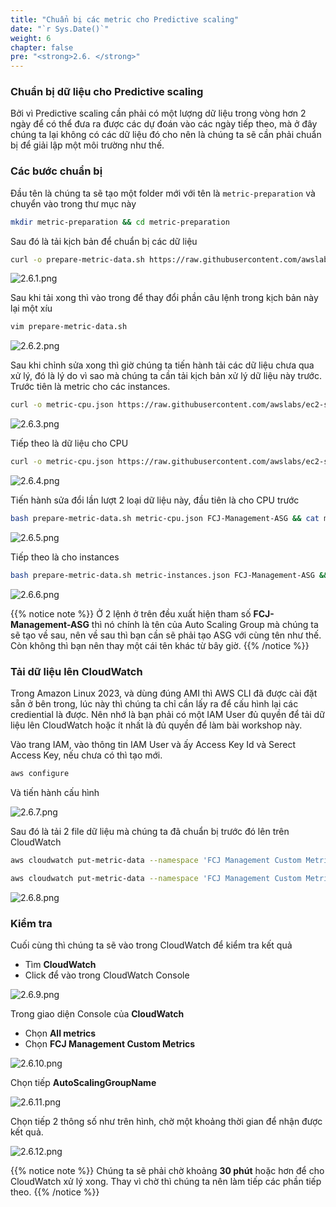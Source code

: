 ```yaml
---
title: "Chuẩn bị các metric cho Predictive scaling"
date: "`r Sys.Date()`"
weight: 6
chapter: false
pre: "<strong>2.6. </strong>"
---
```


### Chuẩn bị dữ liệu cho Predictive scaling

Bởi vì Predictive scaling cần phải có một lượng dữ liệu trong vòng hơn 2 ngày để có thể đưa ra được các dự đoán vào các ngày tiếp theo, mà ở đây chúng ta lại không có các dữ liệu đó cho nên là chúng ta sẽ cần phải chuẩn bị để giải lập một môi trường như thế.

### Các bước chuẩn bị

Đầu tên là chúng ta sẽ tạo một folder mới với tên là `metric-preparation` và chuyển vào trong thư mục này

```bash
mkdir metric-preparation && cd metric-preparation
```

Sau đó là tải kịch bản để chuẩn bị các dữ liệu

```bash
curl -o prepare-metric-data.sh https://raw.githubusercontent.com/awslabs/ec2-spot-workshops/master/workshops/efficient-and-resilient-ec2-auto-scaling/prepare-metric-data.sh
```

![2.6.1.png](/images/2-preparation/2.6-prepare-metric-data/2.6.1.png)

Sau khi tải xong thì vào trong để thay đổi phần câu lệnh trong kịch bản này lại một xíu

```bash
vim prepare-metric-data.sh
```

![2.6.2.png](/images/2-preparation/2.6-prepare-metric-data/2.6.2.png)

Sau khi chỉnh sửa xong thì giờ chúng ta tiến hành tải các dữ liệu chưa qua xử lý, đó là lý do vì sao mà chúng ta cần tải kịch bản xử lý dữ liệu này trước. Trước tiên là metric cho các instances.

```bash
curl -o metric-cpu.json https://raw.githubusercontent.com/awslabs/ec2-spot-workshops/master/workshops/efficient-and-resilient-ec2-auto-scaling/metric-cpu.json
```

![2.6.3.png](/images/2-preparation/2.6-prepare-metric-data/2.6.3.png)

Tiếp theo là dữ liệu cho CPU

```bash
curl -o metric-cpu.json https://raw.githubusercontent.com/awslabs/ec2-spot-workshops/master/workshops/efficient-and-resilient-ec2-auto-scaling/metric-cpu.json
```

![2.6.4.png](/images/2-preparation/2.6-prepare-metric-data/2.6.4.png)

Tiến hành sửa đổi lần lượt 2 loại dữ liệu này, đầu tiên là cho CPU trước

```bash
bash prepare-metric-data.sh metric-cpu.json FCJ-Management-ASG && cat metric-cpu.json
```

![2.6.5.png](/images/2-preparation/2.6-prepare-metric-data/2.6.5.png)

Tiếp theo là cho instances

```bash
bash prepare-metric-data.sh metric-instances.json FCJ-Management-ASG && cat metric-instances.json
```

![2.6.6.png](/images/2-preparation/2.6-prepare-metric-data/2.6.6.png)

{{% notice note %}}
Ở 2 lệnh ở trên đều xuất hiện tham số **FCJ-Management-ASG** thì nó chính là tên của Auto Scaling Group mà chúng ta sẽ tạo về sau, nên về sau thì bạn cần sẽ phải tạo ASG với cùng tên như thế. Còn không thì bạn nên thay một cái tên khác từ bây giờ.
{{% /notice %}}

### Tải dữ liệu lên CloudWatch

Trong Amazon Linux 2023, và dùng đúng AMI thì AWS CLI đã được cài đặt sẵn ở bên trong, lúc này thì chúng ta chỉ cần lấy ra để cấu hình lại các crediential là được. Nên nhớ là bạn phải có một IAM User đủ quyền để tải dữ liệu lên CloudWatch hoặc ít nhất là đủ quyền để làm bài workshop này.

Vào trang IAM, vào thông tin IAM User và ấy Access Key Id và Serect Access Key, nếu chưa có thì tạo mới.

```bash
aws configure
```

Và tiến hành cấu hình

![2.6.7.png](/images/2-preparation/2.6-prepare-metric-data/2.6.7.png)

Sau đó là tải 2 file dữ liệu mà chúng ta đã chuẩn bị trước đó lên trên CloudWatch

```bash
aws cloudwatch put-metric-data --namespace 'FCJ Management Custom Metrics' --metric-data file://metric-cpu.json
```

```bash
aws cloudwatch put-metric-data --namespace 'FCJ Management Custom Metrics' --metric-data file://metric-instances.json
```

![2.6.8.png](/images/2-preparation/2.6-prepare-metric-data/2.6.8.png)

### Kiểm tra

Cuối cùng thì chúng ta sẽ vào trong CloudWatch để kiểm tra kết quả

- Tìm **CloudWatch**
- Click để vào trong CloudWatch Console

![2.6.9.png](/images/2-preparation/2.6-prepare-metric-data/2.6.9.png)

Trong giao diện Console của **CloudWatch**

- Chọn **All metrics**
- Chọn **FCJ Management Custom Metrics**

![2.6.10.png](/images/2-preparation/2.6-prepare-metric-data/2.6.10.png)

Chọn tiếp **AutoScalingGroupName**

![2.6.11.png](/images/2-preparation/2.6-prepare-metric-data/2.6.11.png)

Chọn tiếp 2 thông số như trên hình, chờ một khoảng thời gian để nhận được kết quả.

![2.6.12.png](/images/2-preparation/2.6-prepare-metric-data/2.6.12.png)

{{% notice note %}}
Chúng ta sẽ phải chờ khoảng **30 phút** hoặc hơn để cho CloudWatch xử lý xong. Thay vì chờ thì chúng ta nên làm tiếp các phần tiếp theo.
{{% /notice %}}
